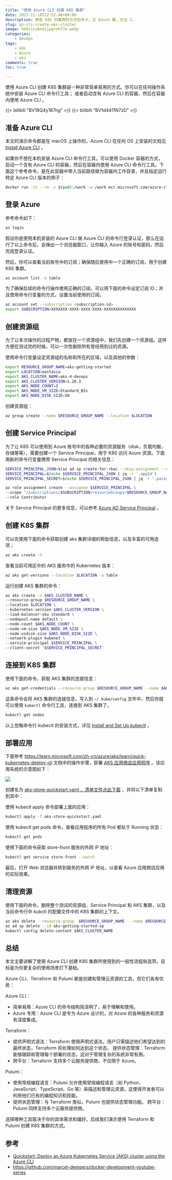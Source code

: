 ```yaml
---
title: "使用 Azure CLI 创建 K8S 集群"
date: 2023-11-10T22:52:40+08:00
description: 拥有 K8S 的集群的方式知多少，之 Azure 篇，方法 1。 
slug: az-cli-create-aks-cluster
image: hb9riivbne1jpgrnh77w.webp
categories:
    - DevOps
tags:
    - k8s
    - Azure
    - aks
comments: true
toc: true

---
```


使用 Azure CLI 创建 K8S 集群是一种非常简单易用的方式。你可以在任何操作系统中安装 Azure CLI 命令行工具； 或者启动含有 Azure CLI 的容器，然后在容器内使用 Azure CLI 。

{{< bilibili "BV18Q4y187ng" >}}
{{< bilibili "BV1d4411N7zD" >}}

## 准备 Azure CLI

本文的演示命令都是在 macOS 上操作的，Azure CLI 在任何 OS 上安装的文档见 [Install Azure CLI](https://docs.microsoft.com/en-us/cli/azure/install-azure-cli) 。

如果你不想在本机安装 Azure CLI 命令行工具，可以使用 Docker 容器的方式，启动一个含有 Azure CLI 的容器，然后在容器内使用 Azure CLI 命令行工具。下面这个参考命令，是在此容器中带入当前路径做为容器内工作目录，并且指定运行特定 Azure CLI 版本的例子：

```bash
docker run -it --rm -v $(pwd):/work -w /work mcr.microsoft.com/azure-cli:2.0.80
```

## 登录 Azure

参考命令如下：

```bash
az login
```

假设你是使用本机安装的 Azure CLI 做 Azure CLI 的命令行登录认证，那么在运行了以上命令后，会弹出一个浏览器窗口，让你输入 Azure 的账号和密码，然后完成登录认证。

然后，你可以查看当前账号中的订阅；确保随后使用中一个正确的订阅，用于创建 K8S 集群。

```bash
az account list -o table
```

为了确保后续的命令行操作使用正确的订阅，可以用下面的命令设定订阅 ID；并且使用命令行变量的方式，设置当前使用的订阅。

```bash
az account set --subscription <subscription-id>
export SUBSCRIPTION=XXXXXXX-XXXX-XXXX-XXXX-XXXXXXXXXXXXXX
```

## 创建资源组

为了让本次操作的过程产物，都放在一个资源组中，我们先创建一个资源组。这样方便在测试完的时候，可以一次性删除所有曾经用到过的资源。

使用命令行变量设定资源组的名称和所在的区域，以及其他的参数：

```bash
export RESOURCE_GROUP_NAME=aks-getting-started
export LOCATION=eastasia
export AKS_CLUSTER_NAME=aks-4-devops
export AKS_CLUSTER_VERSION=1.28.3
export AKS_NODE_COUNT=2
export AKS_NODE_VM_SIZE=Standard_B2s
export AKS_NODE_DISK_SIZE=50
```

创建资源组：

```bash
az group create --name $RESOURCE_GROUP_NAME --location $LOCATION
```

## 创建 Service Principal

为了让 K8S 可以使用到 Azure 账号中的各种必要的资源服务（disk，负载均衡，存储等等），需要创建一个 Service Principal，用于 K8S 访问 Azure 资源。下面用新的命令行变量携带 Service Principal 的相关信息：

```bash
SERVICE_PRINCIPAL_JSON=$(az ad sp create-for-rbac --skip-assignment --name aks-getting-started-sp -o json)
SERVICE_PRINCIPAL=$(echo $SERVICE_PRINCIPAL_JSON | jq -r '.appId')
SERVICE_PRINCIPAL_SECRET=$(echo $SERVICE_PRINCIPAL_JSON | jq -r '.password')

az role assignment create --assignee $SERVICE_PRINCIPAL \
--scope "/subscriptions/$SUBSCRIPTION/resourceGroups/$RESOURCE_GROUP_NAME" \
--role Contributor
```

关于 Service Principal 的更多信息，可以参考 [Azure AD Service Principal](https://docs.microsoft.com/en-us/azure/active-directory/develop/app-objects-and-service-principals) 。

## 创建 K8S 集群

可以先使用下面的命令获取创建 aks 集群详细的帮助信息，以及丰富的可用选项；

```bash
az aks create -h
```

查看当前可用区中的 AKS 服务中的 Kubernetes 版本：

```bash
az aks get-versions --location $LOCATION -o table
```

运行创建 AKS 集群的命令：

```bash
az aks create -n $AKS_CLUSTER_NAME \
--resource-group $RESOURCE_GROUP_NAME \
--location $LOCATION \
--kubernetes-version $AKS_CLUSTER_VERSION \
--load-balancer-sku standard \
--nodepool-name default \
--node-count $AKS_NODE_COUNT \
--node-vm-size $AKS_NODE_VM_SIZE \
--node-osdisk-size $AKS_NODE_DISK_SIZE \
--network-plugin kubenet \
--service-principal $SERVICE_PRINCIPAL \
--client-secret "$SERVICE_PRINCIPAL_SECRET"
```

## 连接到 K8S 集群

使用下面的命令，获取 AKS 集群的连接信息：

```bash
az aks get-credentials --resource-group $RESOURCE_GROUP_NAME --name $AKS_CLUSTER_NAME
```

这条命令会将 AKS 集群的连接信息，写入到 `~/.kube/config` 文件中，然后你就可以使用 `kubectl` 命令行工具，连接到 AKS 集群了。

```bash
kubectl get nodes
```

以上忽略命令行 kubectl 的安装方式，详见 [Install and Set Up kubectl](https://kubernetes.io/docs/tasks/tools/install-kubectl/) 。

## 部署应用

下面参考 <https://learn.microsoft.com/zh-cn/azure/aks/learn/quick-kubernetes-deploy-cli> 文档中的操作步骤，部署
 [AKS 应用商店应用程序](https://github.com/Azure-Samples/aks-store-demo) 。该应用系统的示意图如下：

![](aks-store-architecture.webp)

创建名为 [aks-store-quickstart.yaml ，清单文件点此下载](aks-store-quickstart.yaml) ，并将以下清单复制到其中：

使用 kubectl apply 命令部署上面的应用：

```bash
kubectl apply -f aks-store-quickstart.yaml
```

使用 kubectl get pods 命令，查看应用程序的所有 Pod 都处于 Running 状态：

```bash
kubectl get pods
```

使用下面的命令获取 store-front 服务的外网 IP 地址：

```bash
kubectl get service store-front --watch
```

最后，打开 Web 浏览器并转到服务的外网 IP 地址，以查看 Azure 应用商店应用的实际效果。

## 清理资源

使用下面的命令，删除整个测试的资源组、Service Principal 和 AKS 集群，以及当前命令行中 kubctl 的配置文件中的 K8S 集群的上下文。

```bash
az aks delete --resource-group  $RESOURCE_GROUP_NAME  --name $RESOURCE_GROUP_NAME --yes
az ad sp delete --id aks-getting-started-sp
kubectl config delete-content $AKS_CLUSTER_NAME
```

## 总结

本文主要讲解了使用 Azure CLI 创建 K8S 集群所使用到的一般性流程和选项，目标是为你更复杂的使用场景打下基础。

Azure CLI、Terraform 和 Pulumi 都是创建和管理云资源的工具，但它们各有优势：

Azure CLI：

* 简单易用：Azure CLI 的命令结构简洁明了，易于理解和使用。
* Azure 专用：Azure CLI 是专为 Azure 设计的，对 Azure 的各种服务和资源有深度集成。

Terraform：

* 提供声明式语法：Terraform 使用声明式语法，用户只需描述他们希望达到的最终状态，Terraform 将处理如何达到这个状态。
提供状态管理：Terraform 能够跟踪和管理每个部署的状态，这对于管理复杂的系统非常有用。
* 跨平台：Terraform 支持多个云服务提供商，不仅限于 Azure。

Pulumi：

* 使用常规编程语言：Pulumi 允许使用常规编程语言（如 Python、JavaScript、TypeScript、Go 等）来描述和管理云资源，这使得开发者可以利用他们已有的编程知识和技能。
* 提供状态管理：与 Terraform 类似，Pulumi 也提供状态管理功能。
跨平台：Pulumi 同样支持多个云服务提供商。

选择哪种工具取决于你的具体需求和偏好。后续我们演示使用 Terraform 和 Pulumi 创建 K8S 集群的方式。

## 参考

- [Quickstart: Deploy an Azure Kubernetes Service (AKS) cluster using the Azure CLI](https://docs.microsoft.com/en-us/azure/aks/kubernetes-walkthrough)
- <https://github.com/marcel-dempers/docker-development-youtube-series>
